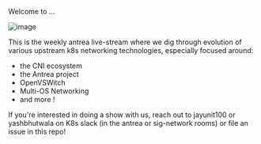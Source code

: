 Welcome to ...

![image](https://github.com/jayunit100/k8sprototypes/raw/master/antrea-LIVE/antrea-LIVE.png)

This is the weekly antrea live-stream where we dig through evolution of various
upstream k8s networking technologies, especially focused around:

- the CNI ecosystem
- the Antrea project
- OpenVSWitch
- Multi-OS Networking
- and more !

If you're interested in doing a show with us, reach out to jayunit100 or yashbhutwala on K8s slack (in the antrea or sig-network rooms)
or file an issue in this repo!
